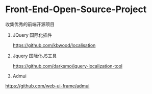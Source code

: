 # Front-End-Open-Source-Project
收集优秀的前端开源项目

1. JQuery 国际化插件

   https://github.com/kbwood/localisation
   
2. Jquery 国际化JS工具

   https://github.com/darksmo/jquery-localization-tool

3. Admui

  https://github.com/web-ui-frame/admui
  

